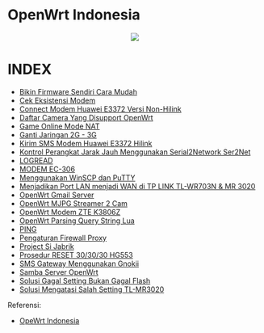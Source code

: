 # OpenWrt Indonesia
<p align="center">
  <img src="https://scontent.fcgk2-1.fna.fbcdn.net/v/t1.0-9/20375916_1270194729770109_1139975581255548425_n.jpg?oh=e2e4a9bea2ef45a5295163efe209670f&oe=59FC62A2">
</p>

# INDEX

- [Bikin Firmware Sendiri Cara Mudah](https://github.com/ahmadrasyidsalim/openwrt-indonesia/blob/master/Documents/Bikin%20Firmware%20Sendiri%20Cara%20Mudah.md)
- [Cek Eksistensi Modem](https://github.com/ahmadrasyidsalim/openwrt-indonesia/blob/master/Documents/Cek%20Eksistensi%20Modem.md)
- [Connect Modem Huawei E3372 Versi Non-Hilink](https://github.com/ahmadrasyidsalim/openwrt-indonesia/blob/master/Documents/Connect%20Modem%20Huawei%20E3372%20Versi%20Non-Hilink.md)
- [Daftar Camera Yang Disupport OpenWrt](https://github.com/ahmadrasyidsalim/openwrt-indonesia/blob/master/Documents/Daftar%20Kamera%20Yang%20Disupport%20OpenWrt.md)
- [Game Online Mode NAT](https://github.com/ahmadrasyidsalim/openwrt-indonesia/blob/master/Documents/Game%20Online%20Mode%20NAT.md)
- [Ganti Jaringan 2G - 3G](https://github.com/ahmadrasyidsalim/openwrt-indonesia/blob/master/Documents/Ganti%20Jaringan%202G%20-%203G.md)
- [Kirim SMS Modem Huawei E3372 Hilink](https://github.com/ahmadrasyidsalim/openwrt-indonesia/blob/master/Documents/Kirim%20SMS%20Modem%20Huawei%20E3372%20Hilink.md)
- [Kontrol Perangkat Jarak Jauh Menggunakan Serial2Network Ser2Net](https://github.com/ahmadrasyidsalim/openwrt-indonesia/blob/master/Documents/Kontrol%20Perangkat%20Jarak%20Jauh%20Menggunakan%20Serial2Network%20Ser2Net.md)
- [LOGREAD](https://github.com/ahmadrasyidsalim/openwrt-indonesia/blob/master/Documents/LOGREAD.md)
- [MODEM EC-306](https://github.com/ahmadrasyidsalim/openwrt-indonesia/blob/master/Documents/MODEM%20EC-306.md)
- [Menggunakan WinSCP dan PuTTY](https://github.com/ahmadrasyidsalim/openwrt-indonesia/blob/master/Documents/Menggunakan%20WinSCP%20dan%20PuTTY.md)
- [Menjadikan Port LAN menjadi WAN di TP LINK TL-WR703N & MR 3020](https://github.com/ahmadrasyidsalim/openwrt-indonesia/blob/master/Documents/Menjadikan%20Port%20LAN%20menjadi%20WAN%20di%20TP%20LINK%20TL-WR703N%20dan%20MR%203020.md)
- [OpenWrt Gmail Server](https://github.com/ahmadrasyidsalim/openwrt-indonesia/blob/master/Documents/OpenWrt%20Gmail%20Server.md)
- [OpenWrt MJPG Streamer 2 Cam](https://github.com/ahmadrasyidsalim/openwrt-indonesia/blob/master/Documents/OpenWrt%20MJPG%20Streamer%202%20Cam.md)
- [OpenWrt Modem ZTE K3806Z](https://github.com/ahmadrasyidsalim/openwrt-indonesia/blob/master/Documents/OpenWrt%20Modem%20ZTE%20K3806Z.md)
- [OpenWrt Parsing Query String Lua](https://github.com/ahmadrasyidsalim/openwrt-indonesia/blob/master/Documents/OpenWrt%20Parsing%20Query%20String%20Lua.md)
- [PING](https://github.com/ahmadrasyidsalim/openwrt-indonesia/blob/master/Documents/PING.md)
- [Pengaturan Firewall Proxy](https://github.com/ahmadrasyidsalim/openwrt-indonesia/blob/master/Documents/Pengaturan%20Firewall%20Proxy.md)
- [Project Si Jabrik](https://github.com/ahmadrasyidsalim/openwrt-indonesia/blob/master/Documents/Project%20Si%20Jabrik.md)
- [Prosedur RESET 30/30/30 HG553](https://github.com/ahmadrasyidsalim/openwrt-indonesia/blob/master/Documents/Prosedur%20Reset%2030-30-30%20HG553.md)
- [SMS Gateway Menggunakan Gnokii](https://github.com/ahmadrasyidsalim/openwrt-indonesia/blob/master/Documents/SMS%20Gateway%20Menggunakan%20Gnokii.md)
- [Samba Server OpenWrt](https://github.com/ahmadrasyidsalim/openwrt-indonesia/blob/master/Documents/Samba%20Server%20OpenWrt.md)
- [Solusi Gagal Setting Bukan Gagal Flash](https://github.com/ahmadrasyidsalim/openwrt-indonesia/blob/master/Documents/Solusi%20Gagal%20Setting%20Bukan%20Gagal%20Flash.md)
- [Solusi Mengatasi Salah Setting TL-MR3020](https://github.com/ahmadrasyidsalim/openwrt-indonesia/blob/master/Documents/Solusi%20Mengatasi%20Salah%20Setting%20TL-MR3020.md)


Referensi:
- [OpeWrt Indonesia](https://www.facebook.com/groups/openwrt)

